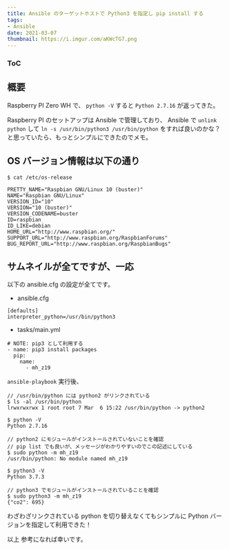 ```yaml
---
title: Ansible のターゲットホストで Python3 を指定し pip install する
tags:
- Ansible
date: 2021-03-07
thumbnail: https://i.imgur.com/aKWcTG7.png
---
```


<div class="toc">
<div class="toc-content">
<h3 class="menu-label">ToC</h3>
<!-- toc -->
</div>
</div>

<!-- more -->

## 概要

Raspberry PI Zero WH で、 `python -V` すると `Python 2.7.16` が返ってきた。

Raspberry PI のセットアップは Ansible で管理しており、
Ansible で `unlink python` して `ln -s /usr/bin/python3 /usr/bin/python` をすれば良いのかな？
と思っていたら、もっとシンプルにできたのでメモ。


## OS バージョン情報は以下の通り

```
$ cat /etc/os-release

PRETTY_NAME="Raspbian GNU/Linux 10 (buster)"
NAME="Raspbian GNU/Linux"
VERSION_ID="10"
VERSION="10 (buster)"
VERSION_CODENAME=buster
ID=raspbian
ID_LIKE=debian
HOME_URL="http://www.raspbian.org/"
SUPPORT_URL="http://www.raspbian.org/RaspbianForums"
BUG_REPORT_URL="http://www.raspbian.org/RaspbianBugs"
```


## サムネイルが全てですが、一応

以下の ansible.cfg の設定が全てです。

* ansible.cfg

```
[defaults]
interpreter_python=/usr/bin/python3
```

* tasks/main.yml
```
# NOTE: pip3 として利用する
- name: pip3 install packages
  pip:
    name:
      - mh_z19
```

`ansible-playbook` 実行後、

```
// /usr/bin/python には python2 がリンクされている
$ ls -al /usr/bin/python
lrwxrwxrwx 1 root root 7 Mar  6 15:22 /usr/bin/python -> python2

$ python -V
Python 2.7.16

// python2 にモジュールがインストールされていないことを確認
// pip list でも良いが、メッセージがわかりやすいのでこの記述にしている
$ sudo python -m mh_z19
/usr/bin/python: No module named mh_z19

$ python3 -V
Python 3.7.3

// python3 でモジュールがインストールされていることを確認
$ sudo python3 -m mh_z19
{"co2": 695}
```

わざわざリンクされている python を切り替えなくてもシンプルに Python バージョンを指定して利用できた！

以上
参考になれば幸いです。

